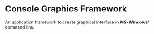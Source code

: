 # Console Graphics Framework

An application framework to create graphical interface in __MS-Windows'__ command line.
